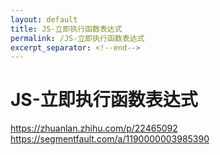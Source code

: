 ```yaml
---
layout: default
title: JS-立即执行函数表达式
permalink: /JS-立即执行函数表达式
excerpt_separator: <!--end-->
---
```


JS-立即执行函数表达式
=======================
https://zhuanlan.zhihu.com/p/22465092
https://segmentfault.com/a/1190000003985390